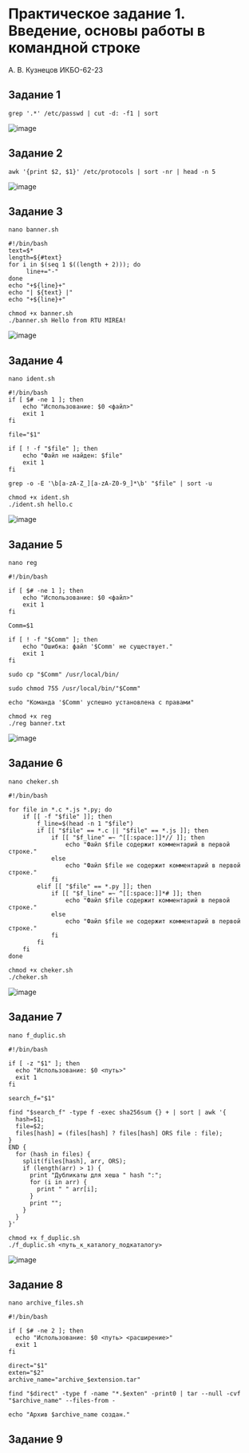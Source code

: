 # Практическое задание 1. Введение, основы работы в командной строке

А. В. Кузнецов ИКБО-62-23

## Задание 1

```
grep '.*' /etc/passwd | cut -d: -f1 | sort
```

![image](https://github.com/user-attachments/assets/16b692a4-213d-4c70-98cf-76a430df3d0a)

## Задание 2

```
awk '{print $2, $1}' /etc/protocols | sort -nr | head -n 5
```

![image](https://github.com/user-attachments/assets/3ee87b19-dc62-4c05-8c59-4c6e52831fc7)

## Задание 3

```
nano banner.sh

#!/bin/bash
text=$*
length=${#text}
for i in $(seq 1 $((length + 2))); do
     line+="-"
done
echo "+${line}+"
echo "| ${text} |"
echo "+${line}+"

chmod +x banner.sh
./banner.sh Hello from RTU MIREA!
```

![image](https://github.com/user-attachments/assets/a86714b9-0a9e-42ad-8ad2-7a6a75dd9ea4)

## Задание 4

```
nano ident.sh

#!/bin/bash
if [ $# -ne 1 ]; then
    echo "Использование: $0 <файл>"
    exit 1
fi
 
file="$1"
 
if [ ! -f "$file" ]; then
    echo "Файл не найден: $file"
    exit 1
fi
 
grep -o -E '\b[a-zA-Z_][a-zA-Z0-9_]*\b' "$file" | sort -u

chmod +x ident.sh
./ident.sh hello.c
```

![image](https://github.com/user-attachments/assets/7d27bfed-5dc9-4e5f-bd35-6c6a77ee5862)

## Задание 5

```
nano reg

#!/bin/bash
 
if [ $# -ne 1 ]; then
    echo "Использование: $0 <файл>"
    exit 1
fi
 
Comm=$1
 
if [ ! -f "$Comm" ]; then
    echo "Ошибка: файл '$Comm' не существует."
    exit 1
fi
 
sudo cp "$Comm" /usr/local/bin/
 
sudo chmod 755 /usr/local/bin/"$Comm"
 
echo "Команда '$Comm' успешно установлена с правами"

chmod +x reg
./reg banner.txt
```

![image](https://github.com/user-attachments/assets/59da4b57-a3a3-4093-b61b-41442582a2e4)

## Задание 6

```
nano cheker.sh

#!/bin/bash
 
for file in *.c *.js *.py; do
    if [[ -f "$file" ]]; then
        f_line=$(head -n 1 "$file")
        if [[ "$file" == *.c || "$file" == *.js ]]; then
            if [[ "$f_line" =~ ^[[:space:]]*// ]]; then
                echo "Файл $file содержит комментарий в первой строке."
            else
                echo "Файл $file не содержит комментарий в первой строке."
            fi
        elif [[ "$file" == *.py ]]; then
            if [[ "$f_line" =~ ^[[:space:]]*# ]]; then
                echo "Файл $file содержит комментарий в первой строке."
            else
                echo "Файл $file не содержит комментарий в первой строке."
            fi
        fi
    fi
done

chmod +x cheker.sh
./cheker.sh
```

![image](https://github.com/user-attachments/assets/3b3d119f-ec70-4916-9997-2fb31f26f881)

## Задание 7

```
nano f_duplic.sh

#!/bin/bash

if [ -z "$1" ]; then
  echo "Использование: $0 <путь>"
  exit 1
fi

search_f="$1"

find "$search_f" -type f -exec sha256sum {} + | sort | awk '{
  hash=$1;
  file=$2;
  files[hash] = (files[hash] ? files[hash] ORS file : file);
} 
END {
  for (hash in files) {
    split(files[hash], arr, ORS);
    if (length(arr) > 1) {
      print "Дубликаты для хеша " hash ":";
      for (i in arr) {
        print " " arr[i];
      }
      print "";
    }
  }
}'

chmod +x f_duplic.sh
./f_duplic.sh <путь_к_каталогу_подкаталогу>
```

![image](https://github.com/user-attachments/assets/11aee96f-9ec8-4ebc-8a0b-bcf684b65c5e)

## Задание 8

```
nano archive_files.sh

#!/bin/bash

if [ $# -ne 2 ]; then
  echo "Использование: $0 <путь> <расширение>"
  exit 1
fi

direct="$1"
exten="$2"
archive_name="archive_$extension.tar"

find "$direct" -type f -name "*.$exten" -print0 | tar --null -cvf "$archive_name" --files-from -

echo "Архив $archive_name создан."
```

## Задание 9
